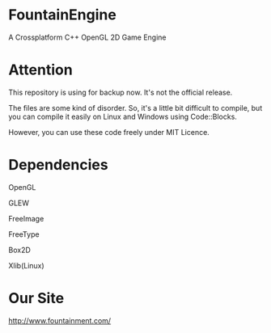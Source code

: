 FountainEngine
==============

A Crossplatform C++ OpenGL 2D Game Engine

Attention
=========

This repository is using for backup now. It's not the official release.

The files are some kind of disorder. So, it's a little bit difficult to compile, but you can compile it easily on Linux and Windows using Code::Blocks.

However, you can use these code freely under MIT Licence.

Dependencies
============

OpenGL

GLEW

FreeImage

FreeType

Box2D

Xlib(Linux)

Our Site
========

http://www.fountainment.com/
